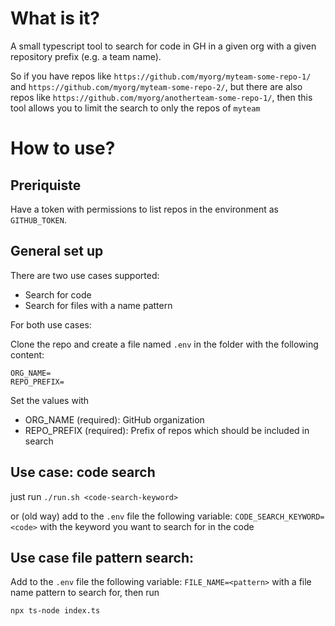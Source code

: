 # What is it?
A small typescript tool to search for code in GH in a given org with a given repository prefix (e.g. a team name).

So if you have repos like `https://github.com/myorg/myteam-some-repo-1/` and `https://github.com/myorg/myteam-some-repo-2/`, but there are also repos like `https://github.com/myorg/anotherteam-some-repo-1/`, then this tool allows you to limit the search to only the repos of `myteam`

# How to use?

## Preriquiste

Have a token with permissions to list repos in the environment as `GITHUB_TOKEN`.

## General set up

There are two use cases supported:
- Search for code
- Search for files with a name pattern

For both use cases:

Clone the repo and create a file named `.env` in the folder with the following content:

```
ORG_NAME=
REPO_PREFIX=
```

Set the values with
- ORG_NAME (required): GitHub organization
- REPO_PREFIX (required): Prefix of repos which should be included in search

## Use case: code search

just run `./run.sh <code-search-keyword>`

or (old way) add to the `.env` file the following variable:
`CODE_SEARCH_KEYWORD=<code>`
with the keyword you want to search for in the code

## Use case file pattern search:

Add to the `.env` file the following variable:
`FILE_NAME=<pattern>`
with a file name pattern to search for, then run 

```
npx ts-node index.ts
```
